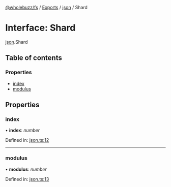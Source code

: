 [@wholebuzz/fs](../README.md) / [Exports](../modules.md) / [json](../modules/json.md) / Shard

# Interface: Shard

[json](../modules/json.md).Shard

## Table of contents

### Properties

- [index](json.shard.md#index)
- [modulus](json.shard.md#modulus)

## Properties

### index

• **index**: *number*

Defined in: [json.ts:12](https://github.com/wholebuzz/fs/blob/master/src/json.ts#L12)

___

### modulus

• **modulus**: *number*

Defined in: [json.ts:13](https://github.com/wholebuzz/fs/blob/master/src/json.ts#L13)
